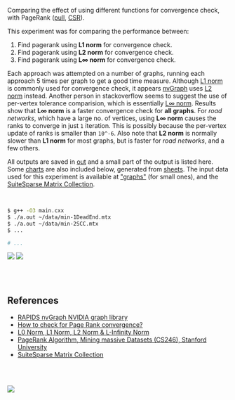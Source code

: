 Comparing the effect of using different functions for convergence check, with
PageRank ([pull], [CSR]).

This experiment was for comparing the performance between:
1. Find pagerank using **L1 norm** for convergence check.
2. Find pagerank using **L2 norm** for convergence check.
3. Find pagerank using **L∞ norm** for convergence check.

Each approach was attempted on a number of graphs, running each approach 5
times per graph to get a good time measure. Although [L1 norm] is commonly
used for convergence check, it appears [nvGraph] uses [L2 norm] instead.
Another person in stackoverflow seems to suggest the use of per-vertex tolerance
comparision, which is essentially [L∞ norm]. Results show that **L∞ norm** is
a faster convergence check for **all graphs**. For *road networks*, which have
a large no. of vertices, using **L∞ norm** causes the ranks to converge in
just `1` iteration. This is possibly because the per-vertex update of ranks
is smaller than `10^-6`. Also note that **L2 norm** is normally slower than
**L1 norm** for most graphs, but is faster for *road networks*, and a few others.

All outputs are saved in [out](out/) and a small part of the output is listed
here. Some [charts] are also included below, generated from [sheets]. The input
data used for this experiment is available at ["graphs"] (for small ones), and
the [SuiteSparse Matrix Collection].

<br>

```bash
$ g++ -O3 main.cxx
$ ./a.out ~/data/min-1DeadEnd.mtx
$ ./a.out ~/data/min-2SCC.mtx
$ ...

# ...
```

[![](https://i.imgur.com/f3OhDzO.gif)][sheets]
[![](https://i.imgur.com/TJFfxtM.gif)][sheets]

<br>
<br>


## References

- [RAPIDS nvGraph NVIDIA graph library][nvGraph]
- [How to check for Page Rank convergence?][L∞ norm]
- [L0 Norm, L1 Norm, L2 Norm & L-Infinity Norm](https://montjoile.medium.com/l0-norm-l1-norm-l2-norm-l-infinity-norm-7a7d18a4f40c)
- [PageRank Algorithm, Mining massive Datasets (CS246), Stanford University](http://snap.stanford.edu/class/cs246-videos-2019/lec9_190205-cs246-720.mp4)
- [SuiteSparse Matrix Collection]

<br>
<br>

[![](https://i.imgur.com/p8R1WIk.jpg)](https://www.youtube.com/watch?v=04Uv44DRJAU)

[pull]: https://github.com/puzzlef/pagerank-push-vs-pull
[CSR]: https://github.com/puzzlef/pagerank-class-vs-csr
[nvGraph]: https://github.com/rapidsai/nvgraph
[L1 norm]: https://github.com/rapidsai/nvgraph/blob/main/cpp/src/pagerank.cu#L154
[L2 norm]: https://github.com/rapidsai/nvgraph/blob/main/cpp/src/pagerank.cu#L149
[L∞ norm]: https://stackoverflow.com/a/29321153/1413259
[charts]: https://photos.app.goo.gl/WpPKW5ZRj8qHJkPN8
[sheets]: https://docs.google.com/spreadsheets/d/1TpoKE-WkbKvnym5zvm4-0CL-n5nRkxQkSM7f9qFKeLo/edit?usp=sharing
["graphs"]: https://github.com/puzzlef/graphs
[SuiteSparse Matrix Collection]: https://suitesparse-collection-website.herokuapp.com
